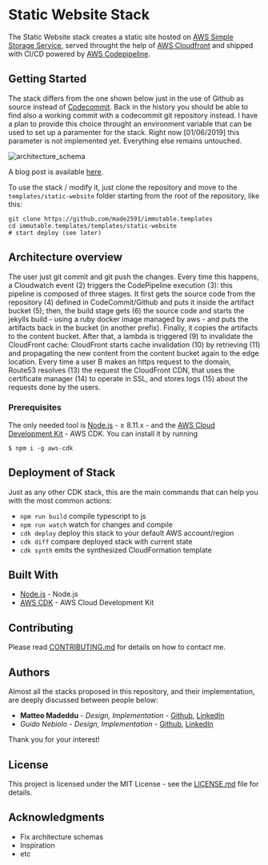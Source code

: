 # Static Website Stack

The Static Website stack creates a static site hosted on [AWS Simple Storage Service](https://aws.amazon.com/s3/), served throught the help of [AWS Cloudfront](https://aws.amazon.com/cloudfront/) and shipped with CI/CD powered by [AWS Codepipeline](https://aws.amazon.com/codepipeline/).

## Getting Started

The stack differs from the one shown below just in the use of Github as source instead of [Codecommit](https://aws.amazon.com/codecommit/). Back in the history you should be able to find also a working commit with a codecommit git repository instead. I have a plan to provide this choice throught an environment variable that can be used to set up a paramenter for the stack. Right now [01/06/2019] this parameter is not implemented yet. Everything else remains untouched.

![architecture_schema](/templates/static-website/architecture.png)

A blog post is available [here](https://madeddu.xyz/posts/cloudformation-to-cdk/).

To use the stack / modify it, just clone the repository and move to the `templates/static-website` folder starting from the root of the repository, like this:

```
git clone https://github.com/made2591/immutable.templates
cd immutable.templates/templates/static-website
# start deploy (see later)
```

## Architecture overview

The user just git commit and git push the changes. Every time this happens, a Cloudwatch event (2) triggers the CodePipeline execution (3): this pipeline is composed of three stages. It first gets the source code from the repository (4) defined in CodeCommit/Github and puts it inside the artifact bucket (5); then, the build stage gets (6) the source code and starts the jekylls build - using a ruby docker image managed by aws - and puts the artifacts back in the bucket (in another prefix). Finally, it copies the artifacts to the content bucket. After that, a lambda is triggered (9) to invalidate the CloudFront cache: CloudFront starts cache invalidation (10) by retrieving (11) and propagating the new content from the content bucket again to the edge location. Every time a user B makes an https request to the domain, Route53 resolves (13) the request the CloudFront CDN, that uses the certificate manager (14) to operate in SSL, and stores logs (15) about the requests done by the users.

### Prerequisites

The only needed tool is [Node.js](https://nodejs.org/en/download/) - ≥ 8.11.x - and the [AWS Cloud Development Kit](https://github.com/awslabs/aws-cdk) - AWS CDK. You can install it by running

```
$ npm i -g aws-cdk
```

## Deployment of Stack

Just as any other CDK stack, this are the main commands that can help you with the most common actions:

 * `npm run build`   compile typescript to js
 * `npm run watch`   watch for changes and compile
 * `cdk deploy`      deploy this stack to your default AWS account/region
 * `cdk diff`        compare deployed stack with current state
 * `cdk synth`       emits the synthesized CloudFormation template

## Built With

* [Node.js](https://nodejs.org/en/download/) - Node.js
* [AWS CDK](https://github.com/awslabs/aws-cdk) - AWS Cloud Development Kit

## Contributing

Please read [CONTRIBUTING.md](https://github.com/made2591/immutable.templates/CONTRIBUTING.md) for details on how to contact me.

## Authors

Almost all the stacks proposed in this repository, and their implementation, are deeply discussed between people below:

* **Matteo Madeddu** - *Design, Implementation* - [Github](https://github.com/made2591/), [LinkedIn](https://www.linkedin.com/in/mmadeddu/)
* *Guido Nebiolo* - *Design, Implementation* - [Github](https://github.com/guidonebiolo/), [LinkedIn](https://www.linkedin.com/in/guidonebiolo/)

Thank you for your interest!

## License

This project is licensed under the MIT License - see the [LICENSE.md](LICENSE.md) file for details.

## Acknowledgments

* Fix architecture schemas
* Inspiration
* etc

